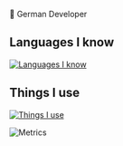 👋 German Developer


## Languages I know
[![Languages I know](https://skillicons.dev/icons?i=py,bash,godot)](https://github.com/itsnicecraft)

## Things I use

[![Things I use](https://skillicons.dev/icons?i=vscode,visualstudio,idea,twitter,raspberrypi,nodejs,mongodb,linux,grafana,github,gitlab,gcp,aws,azure,fediverse,mastodon,discord,cloudflare,androidstudio,vercel)](https://github.com/itsnicecraft)


![Metrics](https://github-readme-stats.vercel.app/api?username=itsnicecraft&count_private=true&show_icons=true&theme=algolia)
